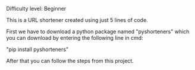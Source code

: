 Difficulty level: Beginner

This is a URL shortener created using just 5 lines of code.

First we have to download a python package named "pyshorteners" which you can download by entering the following line in cmd:

"pip  install pyshorteners"

After that you can follow the steps from this project.
